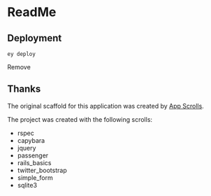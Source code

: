 # ReadMe


## Deployment

```
ey deploy
```
Remove
## Thanks

The original scaffold for this application was created by [App Scrolls](http://appscrolls.org).

The project was created with the following scrolls:

* rspec
* capybara
* jquery
* passenger
* rails_basics
* twitter_bootstrap
* simple_form
* sqlite3

